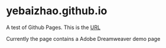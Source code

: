 # yebaizhao.github.io
A test of Github Pages.
This is the [URL](http://YebaiZhao.github.io)

Currently the page contains a Adobe Dreamweaver demo page